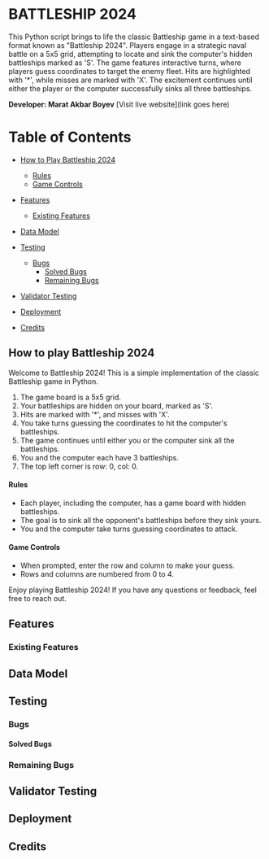 # BATTLESHIP 2024

This Python script brings to life the classic Battleship game in a text-based format known as "Battleship 2024". Players engage in a strategic naval battle on a 5x5 grid, attempting to locate and sink the computer's hidden battleships marked as 'S'. The game features interactive turns, where players guess coordinates to target the enemy fleet. Hits are highlighted with '*', while misses are marked with 'X'. The excitement continues until either the player or the computer successfully sinks all three battleships.


**Developer: Marat Akbar Boyev**
[Visit live website](link goes here)

# Table of Contents


- [How to Play Battleship 2024](#how-to-play-battleship-2024)
    - [Rules](#rules)
    - [Game Controls](#game-controls)

- [Features](#features)
    - [Existing Features](#existing-features)

- [Data Model](#data-model)

- [Testing](#testing)
    - [Bugs](#bugs)
        - [Solved Bugs](#solved-bugs)
        - [Remaining Bugs](#remaining-bugs)

- [Validator Testing](#validator-testing)

- [Deployment](#deployment)

- [Credits](#credits)

## How to play Battleship 2024

Welcome to Battleship 2024! This is a simple implementation of the classic Battleship game in Python.


1. The game board is a 5x5 grid.
2. Your battleships are hidden on your board, marked as 'S'.
3. Hits are marked with '*', and misses with 'X'.
4. You take turns guessing the coordinates to hit the computer's battleships.
5. The game continues until either you or the computer sink all the battleships.
6. You and the computer each have 3 battleships.
7. The top left corner is row: 0, col: 0.

#### Rules

- Each player, including the computer, has a game board with hidden battleships.
- The goal is to sink all the opponent's battleships before they sink yours.
- You and the computer take turns guessing coordinates to attack.

#### Game Controls

- When prompted, enter the row and column to make your guess.
- Rows and columns are numbered from 0 to 4.

Enjoy playing Battleship 2024! If you have any questions or feedback, feel free to reach out.

## Features

### Existing Features

## Data Model

## Testing

### Bugs

#### Solved Bugs

### Remaining Bugs

## Validator Testing

## Deployment

## Credits


